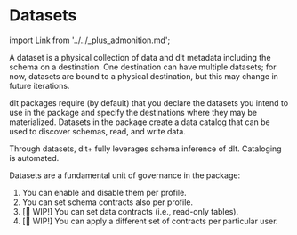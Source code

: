 # Datasets  

import Link from '../../_plus_admonition.md';

<Link/>

A dataset is a physical collection of data and dlt metadata including the schema on a destination. One destination can have multiple datasets; for now, datasets are bound to a physical destination, but this may change in future iterations.

dlt packages require (by default) that you declare the datasets you intend to use in the package and specify the destinations where they may be materialized. Datasets in the package create a data catalog that can be used to discover schemas, read, and write data.

Through datasets, dlt+ fully leverages schema inference of dlt. Cataloging is automated.

Datasets are a fundamental unit of governance in the package:

1. You can enable and disable them per profile.
2. You can set schema contracts also per profile.
3. [🚧 WIP!] You can set data contracts (i.e., read-only tables).
4. [🚧 WIP!] You can apply a different set of contracts per particular user.
